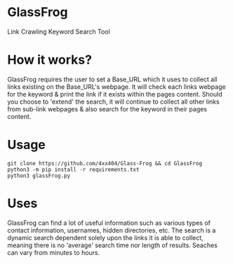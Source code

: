 # GlassFrog  
Link Crawling Keyword Search Tool  
  
# How it works?  
GlassFrog requires the user to set a Base_URL which it uses to collect all links existing on the Base_URL's webpage. It will check each links webpage for the keyword & print the link if it exists within the pages content. Should you choose to 'extend' the search, it will continue to collect all other links from sub-link webpages & also search for the keyword in their pages content.  
  
# Usage  
  
```
git clone https://github.com/4xx404/Glass-Frog && cd GlassFrog
python3 -m pip install -r requirements.txt
python3 glassFrog.py
```
  
# Uses  
GlassFrog can find a lot of useful information such as various types of contact information, usernames, hidden directories, etc. The search is a dynamic search dependent solely upon the links it is able to collect, meaning there is no 'average' search time nor length of results. Seaches can vary from minutes to hours.  
